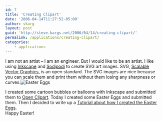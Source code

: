 ```yaml
---
id: 7
title: 'Creating Clipart'
date: '2006-04-14T11:27:52-05:00'
author: skarg
layout: post
guid: 'http://steve.kargs.net/2006/04/14/creating-clipart/'
permalink: /applications/creating-clipart/
categories:
    - applications
---
```


I am not an artist – I am an engineer. But I would like to be an artist. I like using [Inkscape](http://www.inkscape.org/) and [Sodipodi](http://www.sodipodi.com/index.php3) to create SVG art images. SVG, [Scalable Vector Graphics](http://en.wikipedia.org/wiki/Svg), is an open standard. The SVG images are nice because you can scale them and print them without them losing any sharpness or curves.![Easter Eggs](http://steve.kargs.net/wp-content/uploads/2006/04/easter_eggs1.jpg "Easter Eggs")

I created some cartoon bubbles or balloons with Inkscape and submitted them to [Open Clipart](http://www.openclipart.org/). Today I created some Easter Eggs and submitted them. Then I decided to write up a [Tutorial about how I created the Easter Eggs](http://kargs.net/docs/easter_egg_tutorial.svg).  
Happy Easter!
